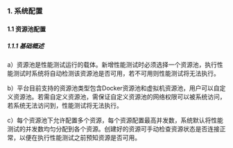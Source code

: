 ### 1. 系统配置

#### 1.1 资源池配置

##### 1.1.1 基础概述

a）资源池是性能测试运行的载体。新增性能测试时必须选择一个资源池，执行性能测试时系统将自动检测该资源池是否可用，若不可用则性能测试将无法执行。

b）平台目前支持的资源池类型包含Docker资源池和虚拟机资源池，用户可以自定义资源池。若需自定义资源池，需保证自定义资源池的网络权限可以被系统访问，若系统无法访问到，性能测试将无法执行。

c）每个资源池下允许配置多个资源，每个资源配置最高并发数，系统默认将性能测试的并发数均匀分配到各个资源。创建好的资源可手动检查资源状态是否连接正常，以便在执行性能测试之前预知资源是否可用。
